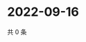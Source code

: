 # 2022-09-16

共 0 条

<!-- BEGIN WEIBO -->
<!-- 最后更新时间 Fri Sep 16 2022 22:17:29 GMT+0800 (China Standard Time) -->

<!-- END WEIBO -->
